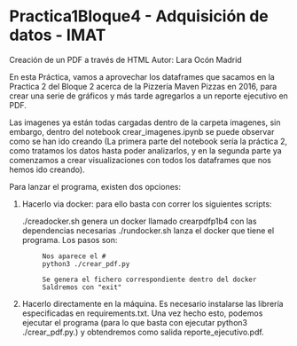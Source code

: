 # Practica1Bloque4 - Adquisición de datos - IMAT
Creación de un PDF a través de HTML
Autor: Lara Ocón Madrid

En esta Práctica, vamos a aprovechar los dataframes que sacamos en la Practica 2 del Bloque 2 acerca de la Pizzería Maven Pizzas en 2016, para crear una serie de gráficos y más tarde agregarlos a un reporte ejecutivo en PDF.

Las imagenes ya están todas cargadas dentro de la carpeta imagenes, sin embargo, dentro del notebook crear_imagenes.ipynb se puede observar como se han ido creando (La primera parte del notebook sería la práctica 2, como tratamos los datos hasta poder analizarlos, y en la segunda parte ya comenzamos a crear visualizaciones con todos los dataframes que nos hemos ido creando).

Para lanzar el programa, existen dos opciones:

1) Hacerlo via docker: para ello basta con correr los siguientes scripts:

    ./creadocker.sh genera un docker llamado crearpdfp1b4 con las dependencias necesarias
    ./rundocker.sh lanza el docker que tiene el programa. Los pasos son:
    
            Nos aparece el #
            python3 ./crear_pdf.py

            Se genera el fichero correspondiente dentro del docker 
            Saldremos con "exit"
            

2) Hacerlo directamente en la máquina. Es necesario instalarse las librería especificadas en requirements.txt. Una vez hecho esto, podemos ejecutar el programa (para lo que basta con ejecutar python3 ./crear_pdf.py.) y obtendremos como salida reporte_ejecutivo.pdf.
